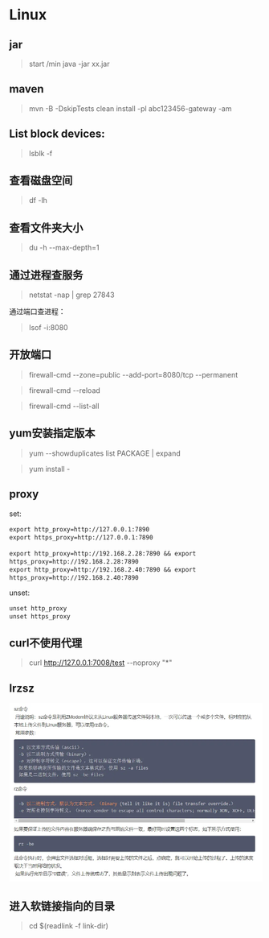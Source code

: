 # Linux

## jar
> start /min java -jar xx.jar

## maven
> mvn -B -DskipTests clean install -pl abc123456-gateway -am

## List block devices:
> lsblk -f

## 查看磁盘空间
> df -lh

## 查看文件夹大小
> du -h --max-depth=1

## 通过进程查服务

> netstat -nap | grep 27843

通过端口查进程：

> lsof -i:8080

## 开放端口

> firewall-cmd --zone=public --add-port=8080/tcp --permanent

> firewall-cmd --reload

> firewall-cmd --list-all

## yum安装指定版本 
> yum --showduplicates list PACKAGE | expand

> yum install <package name>-<version info>

## proxy
set:

    export http_proxy=http://127.0.0.1:7890
    export https_proxy=http://127.0.0.1:7890

    export http_proxy=http://192.168.2.28:7890 && export https_proxy=http://192.168.2.28:7890
    export http_proxy=http://192.168.2.40:7890 && export https_proxy=http://192.168.2.40:7890

unset:

    unset http_proxy
    unset https_proxy

## curl不使用代理
> curl http://127.0.0.1:7008/test --noproxy "*"

## lrzsz
![lrzsz如何使用](./images/lrzsz.webp)

## 进入软链接指向的目录
> cd $(readlink -f link-dir)